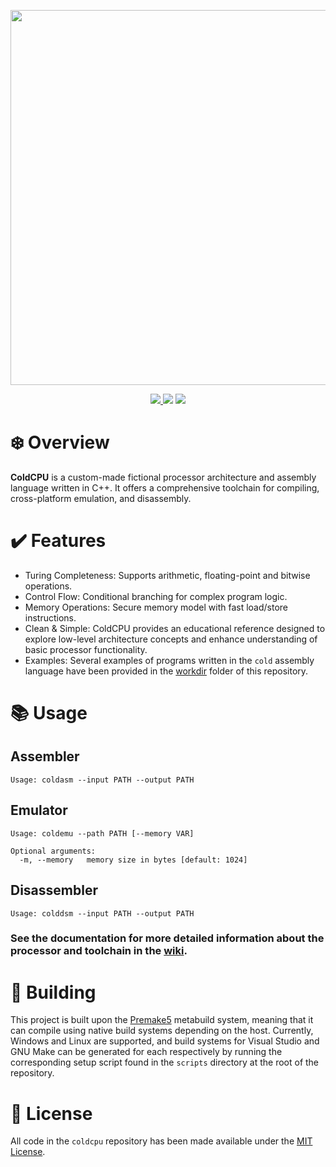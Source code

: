 <p align="center">
    <img width="600px" src="https://github.com/user-attachments/assets/1cd0a6de-ea33-47f1-b8b4-9931e9c42260">
</p>
<div align="center">
    <a href="https://github.com/cwielder/coldcpu/wiki">
        <img src="https://img.shields.io/badge/docs-latest-blue.svg?style=flat">
    </a>
    <img src="https://sloc.xyz/github/cwielder/coldcpu">
    <a href="https://github.com/cwielder/coldcpu/blob/main/LICENSE.txt">
        <img src="https://img.shields.io/github/license/cwielder/coldcpu?style=flat">
    </a>
</div>

# ❄️ Overview
**ColdCPU** is a custom-made fictional processor architecture and assembly language written in C++. It offers a comprehensive toolchain for compiling, cross-platform emulation, and disassembly.

# ✔️ Features
* Turing Completeness: Supports arithmetic, floating-point and bitwise operations.
* Control Flow: Conditional branching for complex program logic.
* Memory Operations: Secure memory model with fast load/store instructions.
* Clean & Simple: ColdCPU provides an educational reference designed to explore low-level architecture concepts and enhance understanding of basic processor functionality.
* Examples: Several examples of programs written in the `cold` assembly language have been provided in the [workdir](https://github.com/cwielder/coldcpu/tree/main/workdir) folder of this repository.

# 📚 Usage
## Assembler
```
Usage: coldasm --input PATH --output PATH
```

## Emulator
```
Usage: coldemu --path PATH [--memory VAR]

Optional arguments:
  -m, --memory   memory size in bytes [default: 1024]
```

## Disassembler
```
Usage: colddsm --input PATH --output PATH
```

### See the documentation for more detailed information about the processor and toolchain in the [wiki](https://github.com/cwielder/coldcpu/wiki).

# 🔨 Building
This project is built upon the [Premake5](https://premake.github.io/) metabuild system, meaning that it can compile using native build systems depending on the host. Currently, Windows and Linux are supported, and build systems for Visual Studio and GNU Make can be generated for each respectively by running the corresponding setup script found in the `scripts` directory at the root of the repository.

# 📃 License
All code in the `coldcpu` repository has been made available under the [MIT License](https://github.com/cwielder/coldcpu/blob/main/LICENSE.txt).
